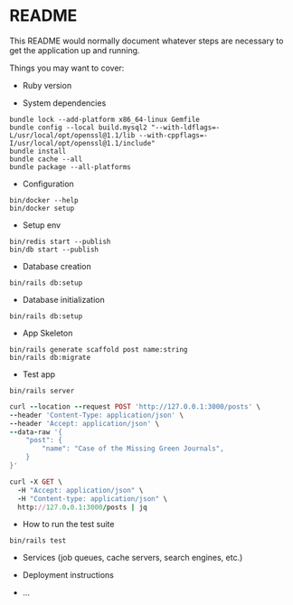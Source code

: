 # README

This README would normally document whatever steps are necessary to get the
application up and running.

Things you may want to cover:

* Ruby version

* System dependencies

```
bundle lock --add-platform x86_64-linux Gemfile
bundle config --local build.mysql2 "--with-ldflags=-L/usr/local/opt/openssl@1.1/lib --with-cppflags=-I/usr/local/opt/openssl@1.1/include"
bundle install
bundle cache --all
bundle package --all-platforms
```

* Configuration

```
bin/docker --help
bin/docker setup
```

* Setup env

```
bin/redis start --publish
bin/db start --publish
 ```

* Database creation

```
bin/rails db:setup
```

* Database initialization

```
bin/rails db:setup
```

* App Skeleton

```
bin/rails generate scaffold post name:string
bin/rails db:migrate
```

* Test app

```
bin/rails server
```


```ruby
curl --location --request POST 'http://127.0.0.1:3000/posts' \
--header 'Content-Type: application/json' \
--header 'Accept: application/json' \
--data-raw '{
    "post": {
        "name": "Case of the Missing Green Journals",
    }
}'
```

```ruby
curl -X GET \
  -H "Accept: application/json" \
  -H "Content-type: application/json" \
  http://127.0.0.1:3000/posts | jq
```

* How to run the test suite

```
bin/rails test
```

* Services (job queues, cache servers, search engines, etc.)

* Deployment instructions

* ...
